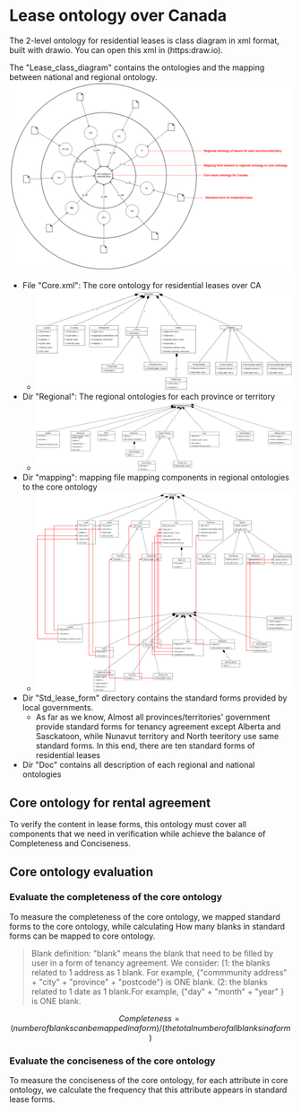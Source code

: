 # Lease ontology over Canada

The 2-level ontology for residential leases is class diagram in xml format, built with drawio. You can open this xml in (https:draw.io). 

The "Lease_class_diagram" contains the ontologies and the mapping between national and regional ontology.
![](./Structure.png)

- File "Core.xml": The core ontology for residential leases over CA
    - ![](./core.png)
- Dir "Regional": The regional ontologies for each province or territory
    - ![](./regional_YT.png)
- Dir "mapping": mapping file mapping components in regional ontologies to the core ontology
    - ![](./mapping_YT.png)
- Dir "Std_lease_form" directory contains the standard forms provided by local governments.
    - As far as we know, Almost all provinces/territories' government provide standard forms for tenancy agreement except Alberta and Sasckatoon, while Nunavut territory and North teeritory use same standard forms. In this end, there are ten standard forms of residential leases
- Dir "Doc" contains all description of each regional and national ontologies 

## Core ontology for rental agreement 
To verify the content in lease forms, this ontology must cover all components that we need in verification while achieve the balance of Completeness and Conciseness. 
## Core ontology evaluation 

### Evaluate the completeness of the core ontology 


To measure the completeness of the core ontology, we mapped standard forms to the core ontology, while calculating How many blanks in standard forms can be mapped to core ontology. 

> Blank definition: "blank" means the blank that need to be filled by user in a form of tenancy agreement. We consider:
> (1: the blanks related to 1 address as 1 blank. For example, {"commmunity address" + "city" + "province" + "postcode"} is ONE blank. (2: the blanks related to 1 date as 1 blank.For example, {"day" + "month" + "year" } is ONE blank. 

$$ 
Completeness = (number of blanks can be mapped in a form) /(the total number of all blanks in a form)
$$




### Evaluate the conciseness of the core ontology 

To measure the conciseness of the core ontology, for each attribute in core ontology, we calculate the frequency that this attribute appears in standard lease forms. 


